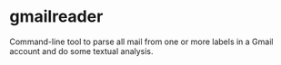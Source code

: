 # gmailreader

Command-line tool to parse all mail from one or more labels in a Gmail account and do some textual analysis.
